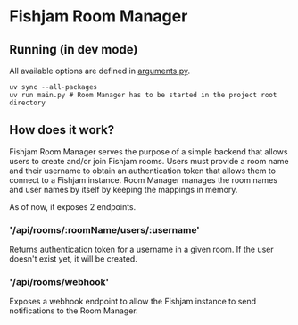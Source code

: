 # Fishjam Room Manager

## Running (in dev mode)

All available options are defined in [arguments.py](room_manager/arguments.py).

```console
uv sync --all-packages
uv run main.py # Room Manager has to be started in the project root directory
```

## How does it work?

Fishjam Room Manager serves the purpose of a simple backend that allows users to create and/or join Fishjam rooms.
Users must provide a room name and their username to obtain an authentication token that allows them to connect to a Fishjam instance.
Room Manager manages the room names and user names by itself by keeping the mappings in memory.

As of now, it exposes 2 endpoints.

### '/api/rooms/:roomName/users/:username'

Returns authentication token for a username in a given room. If the user doesn't exist yet, it will be created.

### '/api/rooms/webhook'

Exposes a webhook endpoint to allow the Fishjam instance to send notifications to the Room Manager.
